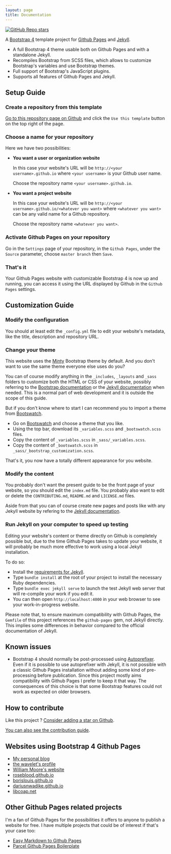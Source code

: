 ```yaml
---
layout: page
title: Documentation
---
```


[![GitHub Repo stars](https://img.shields.io/github/stars/nicolas-van/bootstrap-4-github-pages?style=social)](https://github.com/nicolas-van/bootstrap-4-github-pages)

A [Bootstrap 4](https://getbootstrap.com/) template project for [Github Pages](https://pages.github.com/) and [Jekyll](https://jekyllrb.com/).

* A full Bootstrap 4 theme usable both on Github Pages and with a standalone Jekyll.
* Recompiles Bootstrap from SCSS files, which allows to customize Bootstrap's variables and use Bootstrap themes.
* Full support of Bootstrap's JavaScript plugins.
* Supports all features of Github Pages and Jekyll.

## Setup Guide

### Create a repository from this template

[Go to this repository page on Github](https://github.com/nicolas-van/bootstrap-4-github-pages) and click the `Use this template` button on the top right of the page.

### Choose a name for your repository

Here we have two possibilities:

* **You want a user or organization website**

  In this case your website's URL will be `http://<your username>.github.io` where `<your username>` is your Github user name.

  Choose the repository name `<your username>.github.io`.

* **You want a project website**

  In this case your website's URL will be `http://<your username>.github.io/<whatever you want>` where `<whatever you want>` can be any valid name for a Github repository.

  Choose the repository name `<whatever you want>`.

### Activate Github Pages on your repository

Go in the `Settings` page of your repository, in the `Github Pages`, under the `Source` parameter, choose `master branch` then `Save`.

### That's it

Your Github Pages website with customizable Bootstrap 4 is now up and running, you can access it using the URL displayed by Github in the `Github Pages` settings.

## Customization Guide

### Modify the configuration

You should at least edit the `_config.yml` file to edit your website's metadata, like the title, description and repository URL.

### Change your theme

This website uses the [Minty](https://bootswatch.com/minty/) Bootstrap theme by default. And you don't want to use the same theme everyone else uses do you?

You can of course modify anything in the `_includes`, `_layouts` and `_sass` folders to customize both the HTML or CSS of your website, possibly referring to the [Bootstrap documentation](https://getbootstrap.com/) or the [Jekyll documentation](https://jekyllrb.com/) when needed. This is a normal part of web development and it is outside the scope of this guide.

But if you don't know where to start I can recommend you to import a theme from [Bootswatch](https://bootswatch.com/).

* Go on [Bootswatch](https://bootswatch.com/) and choose a theme that you like.
* Using the top bar, download its `_variables.scss` and `_bootswatch.scss` files.
* Copy the content of `_variables.scss` in `_sass/_variables.scss`.
* Copy the content of `_bootswatch.scss` in `_sass/_bootstrap_customization.scss`.

That's it, you now have a totally different appearance for you website.

### Modify the content

You probably don't want the present guide to be the front page of your website, so you should edit the `index.md` file. You probably also want to edit or delete the `CONTRIBUTING.md`, `README.md` and `LICENSE.md` files.

Aside from that you can of course create new pages and posts like with any Jekyll website by refering to the [Jekyll documentation](https://jekyllrb.com/).

### Run Jekyll on your computer to speed up testing

Editing your website's content or theme directly on Github is completely possible but, due to the time Github Pages takes to update your website, it will probably be much more effective to work using a local Jekyll installation.

To do so:

* Install the [requirements for Jekyll](https://jekyllrb.com/docs/installation/).
* Type `bundle install` at the root of your project to install the necessary Ruby dependencies.
* Type `bundle exec jekyll serve` to launch the test Jekyll web server that will re-compile your work if you edit it.
* You can then open `http://localhost:4000` in your web browser to see your work-in-progress website.

Please note that, to ensure maximum compatibility with Github Pages, the `Gemfile` of this project references the `github-pages` gem, not Jekyll directly. This implies some differences in behavior compared to the official documentation of Jekyll.

## Known issues

* Bootstrap 4 should normally be post-processed using [Autoprefixer](https://github.com/postcss/autoprefixer). Even if it is possible to use autoprefixer with Jekyll, it is not possible with a classic Github Pages installation without adding some kind of pre-processing before publication. Since this project mostly aims compatibility with Github Pages I prefer to keep it that way. The consequences of this choice is that some Bootstrap features could not work as expected on older browsers.

## How to contribute

Like this project ? [Consider adding a star on Github](https://github.com/nicolas-van/bootstrap-4-github-pages).

[You can also see the contribution guide](https://github.com/nicolas-van/bootstrap-4-github-pages/blob/master/CONTRIBUTING.md).

## Websites using Bootstrap 4 Github Pages

* [My personal blog](https://nicolas-van.github.io/)
* [the wavelet's profile](https://thewavelet.github.io/)
* [William Moore's website](https://will2bill.com/)
* [roseblood.github.io](https://roseleblood.github.io/)
* [borislouis.github.io](https://borislouis.github.io/)
* [dariusnwadike.github.io](https://dariusnwadike.github.io/)
* [libcoap.net](https://libcoap.net/)

## Other Github Pages related projects

I'm a fan of Github Pages for the possibilities it offers to anyone to publish a website for free. I have multiple projects that could be of interest if that's your case too:

* [Easy Markdown to Github Pages](https://nicolas-van.github.io/easy-markdown-to-github-pages/)
* [Parcel Github Pages Boilerplate](https://github.com/nicolas-van/parcel-github-pages-boilerplate)

